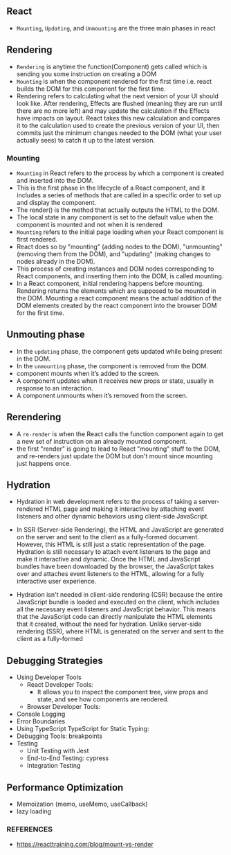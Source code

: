 ## React
- `Mounting`, `Updating`, and `Unmounting` are the three main phases in react

## Rendering
- `Rendering` is anytime the function(Component) gets called which is sending you some instruction on creating a DOM
- `Mounting` is when the component rendered for the first time i.e. react builds the DOM for this component for the first time.
- Rendering refers to calculating what the next version of your UI should look like. After rendering, Effects are flushed (meaning they are run until there are no more left) and may update the calculation if the Effects have impacts on layout. React takes this new calculation and compares it to the calculation used to create the previous version of your UI, then commits just the minimum changes needed to the DOM (what your user actually sees) to catch it up to the latest version.


  
### Mounting
- `Mounting` in React refers to the process by which a component is created and inserted into the DOM. 
- This is the first phase in the lifecycle of a React component, and it includes a series of methods that are called in a specific order to set up and display the component.
- The render()  is the method that actually outputs the HTML to the DOM.
- The local state in any component is set to the default value when the component is mounted and not when it is rendered
- `Mounting` refers to the initial page loading when your React component is first rendered.
- React does so by "mounting" (adding nodes to the DOM), "unmounting" (removing them from the DOM), and "updating" (making changes to nodes already in the DOM).
- This process of creating instances and DOM nodes corresponding to React components, and inserting them into the DOM, is called mounting.
- In a React component, initial rendering happens before mounting. Rendering returns the elements which are supposed to be mounted in the DOM. Mounting a react component means the actual addition of the DOM elements created by the react component into the browser DOM for the first time.

## Unmouting phase
- In the `updating` phase, the component gets updated while being present in the DOM. 
- In the `unmounting` phase, the component is removed from the DOM.
- component mounts when it’s added to the screen.
- A component updates when it receives new props or state, usually in response to an interaction.
- A component unmounts when it’s removed from the screen.


## Rerendering
- A `re-render` is when the React calls the function component again to get a new set of instruction on an already mounted component.
- the first "render" is going to lead to React "mounting" stuff to the DOM, and re-renders just update the DOM but don't mount since mounting just happens once.

## Hydration
- Hydration in web development refers to the process of taking a server-rendered HTML page and making it interactive by attaching event listeners and other dynamic behaviors using client-side JavaScript.
- In SSR (Server-side Rendering), the HTML and JavaScript are generated on the server and sent to the client as a fully-formed document. However, this HTML is still just a static representation of the page. Hydration is still necessary to attach event listeners to the page and make it interactive and dynamic. Once the HTML and JavaScript bundles have been downloaded by the browser, the JavaScript takes over and attaches event listeners to the HTML, allowing for a fully interactive user experience.

- Hydration isn't needed in client-side rendering (CSR) because the entire JavaScript bundle is loaded and executed on the client, which includes all the necessary event listeners and JavaScript behavior. This means that the JavaScript code can directly manipulate the HTML elements that it created, without the need for hydration. Unlike server-side rendering (SSR), where HTML is generated on the server and sent to the client as a fully-formed

## Debugging Strategies
- Using Developer Tools
  - React Developer Tools:
    - It allows you to inspect the component tree, view props and state, and see how components are rendered.
  - Browser Developer Tools:
- Console Logging
- Error Boundaries
- Using TypeScript
  TypeScript for Static Typing:
- Debugging Tools: breakpoints
- Testing
  - Unit Testing with Jest
  - End-to-End Testing: cypress
  - Integration Testing

## Performance Optimization
- Memoization (memo, useMemo, useCallback)
- lazy loading

### REFERENCES
- https://reacttraining.com/blog/mount-vs-render